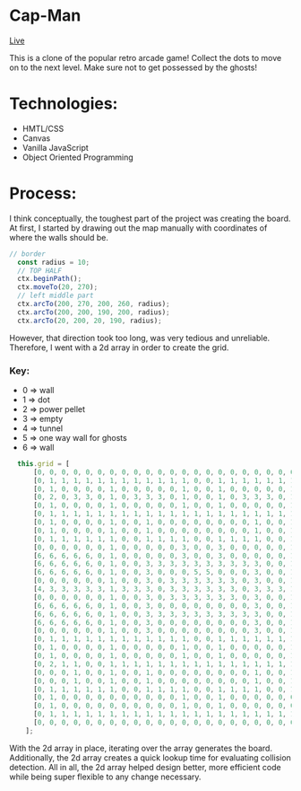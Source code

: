 # Cap-Man

[Live](https://simchacohen.com/CapMan/)

This is a clone of the popular retro arcade game!
Collect the dots to move on to the next level. Make sure not to get possessed by the ghosts!

# Technologies:
- HMTL/CSS
- Canvas
- Vanilla JavaScript
- Object Oriented Programming

# Process:
I think conceptually, the toughest part of the project was creating the board. At first, I started by drawing out the map manually with coordinates of where the walls should be. 
```javascript
// border
  const radius = 10;
  // TOP HALF
  ctx.beginPath();
  ctx.moveTo(20, 270);
  // left middle part
  ctx.arcTo(200, 270, 200, 260, radius);
  ctx.arcTo(200, 200, 190, 200, radius);
  ctx.arcTo(20, 200, 20, 190, radius);
```
However, that direction took too long, was very tedious and unreliable. Therefore, I went with a 2d array in order to create the grid. 

### Key:
- 0 => wall
- 1 => dot
- 2 => power pellet
- 3 => empty
- 4 => tunnel
- 5 => one way wall for ghosts
- 6 => wall

```javascript
  this.grid = [
      [0, 0, 0, 0, 0, 0, 0, 0, 0, 0, 0, 0, 0, 0, 0, 0, 0, 0, 0, 0, 0, 0, 0, 0, 0, 0, 0, 0], // 0
      [0, 1, 1, 1, 1, 1, 1, 1, 1, 1, 1, 1, 1, 0, 0, 1, 1, 1, 1, 1, 1, 1, 1, 1, 1, 1, 1, 0], // 1
      [0, 1, 0, 0, 0, 0, 1, 0, 0, 0, 0, 0, 1, 0, 0, 1, 0, 0, 0, 0, 0, 1, 0, 0, 0, 0, 1, 0], // 2
      [0, 2, 0, 3, 3, 0, 1, 0, 3, 3, 3, 0, 1, 0, 0, 1, 0, 3, 3, 3, 0, 1, 0, 3, 3, 0, 2, 0], // 3
      [0, 1, 0, 0, 0, 0, 1, 0, 0, 0, 0, 0, 1, 0, 0, 1, 0, 0, 0, 0, 0, 1, 0, 0, 0, 0, 1, 0], // 4
      [0, 1, 1, 1, 1, 1, 1, 1, 1, 1, 1, 1, 1, 1, 1, 1, 1, 1, 1, 1, 1, 1, 1, 1, 1, 1, 1, 0], // 5
      [0, 1, 0, 0, 0, 0, 1, 0, 0, 1, 0, 0, 0, 0, 0, 0, 0, 0, 1, 0, 0, 1, 0, 0, 0, 0, 1, 0], // 6
      [0, 1, 0, 0, 0, 0, 1, 0, 0, 1, 0, 0, 0, 0, 0, 0, 0, 0, 1, 0, 0, 1, 0, 0, 0, 0, 1, 0], // 7
      [0, 1, 1, 1, 1, 1, 1, 0, 0, 1, 1, 1, 1, 0, 0, 1, 1, 1, 1, 0, 0, 1, 1, 1, 1, 1, 1, 0], // 8
      [0, 0, 0, 0, 0, 0, 1, 0, 0, 0, 0, 0, 3, 0, 0, 3, 0, 0, 0, 0, 0, 1, 0, 0, 0, 0, 0, 0], // 9
      [6, 6, 6, 6, 6, 0, 1, 0, 0, 0, 0, 0, 3, 0, 0, 3, 0, 0, 0, 0, 0, 1, 0, 6, 6, 6, 6, 6], // 10
      [6, 6, 6, 6, 6, 0, 1, 0, 0, 3, 3, 3, 3, 3, 3, 3, 3, 3, 3, 0, 0, 1, 0, 6, 6, 6, 6, 6], // 11
      [6, 6, 6, 6, 6, 0, 1, 0, 0, 3, 0, 0, 0, 5, 5, 0, 0, 0, 3, 0, 0, 1, 0, 6, 6, 6, 6, 6], // 12
      [0, 0, 0, 0, 0, 0, 1, 0, 0, 3, 0, 3, 3, 3, 3, 3, 3, 0, 3, 0, 0, 1, 0, 0, 0, 0, 0, 0], // 13
      [4, 3, 3, 3, 3, 3, 1, 3, 3, 3, 0, 3, 3, 3, 3, 3, 3, 0, 3, 3, 3, 1, 3, 3, 3, 3, 3, 4], // 14
      [0, 0, 0, 0, 0, 0, 1, 0, 0, 3, 0, 3, 3, 3, 3, 3, 3, 0, 3, 0, 0, 1, 0, 0, 0, 0, 0, 0], // 15
      [6, 6, 6, 6, 6, 0, 1, 0, 0, 3, 0, 0, 0, 0, 0, 0, 0, 0, 3, 0, 0, 1, 0, 6, 6, 6, 6, 6], // 16
      [6, 6, 6, 6, 6, 0, 1, 0, 0, 3, 3, 3, 3, 3, 3, 3, 3, 3, 3, 0, 0, 1, 0, 6, 6, 6, 6, 6], // 17
      [6, 6, 6, 6, 6, 0, 1, 0, 0, 3, 0, 0, 0, 0, 0, 0, 0, 0, 3, 0, 0, 1, 0, 6, 6, 6, 6, 6], // 18
      [0, 0, 0, 0, 0, 0, 1, 0, 0, 3, 0, 0, 0, 0, 0, 0, 0, 0, 3, 0, 0, 1, 0, 0, 0, 0, 0, 0], // 19
      [0, 1, 1, 1, 1, 1, 1, 1, 1, 1, 1, 1, 1, 0, 0, 1, 1, 1, 1, 1, 1, 1, 1, 1, 1, 1, 1, 0], // 20
      [0, 1, 0, 0, 0, 0, 1, 0, 0, 0, 0, 0, 1, 0, 0, 1, 0, 0, 0, 0, 0, 1, 0, 0, 0, 0, 1, 0], // 21
      [0, 1, 0, 0, 0, 0, 1, 0, 0, 0, 0, 0, 1, 0, 0, 1, 0, 0, 0, 0, 0, 1, 0, 0, 0, 0, 1, 0], // 22
      [0, 2, 1, 1, 0, 0, 1, 1, 1, 1, 1, 1, 1, 1, 1, 1, 1, 1, 1, 1, 1, 1, 0, 0, 1, 1, 2, 0], // 23
      [0, 0, 0, 1, 0, 0, 1, 0, 0, 1, 0, 0, 0, 0, 0, 0, 0, 0, 1, 0, 0, 1, 0, 0, 1, 0, 0, 0], // 24
      [0, 0, 0, 1, 0, 0, 1, 0, 0, 1, 0, 0, 0, 0, 0, 0, 0, 0, 1, 0, 0, 1, 0, 0, 1, 0, 0, 0], // 25
      [0, 1, 1, 1, 1, 1, 1, 0, 0, 1, 1, 1, 1, 0, 0, 1, 1, 1, 1, 0, 0, 1, 1, 1, 1, 1, 1, 0], // 26
      [0, 1, 0, 0, 0, 0, 0, 0, 0, 0, 0, 0, 1, 0, 0, 1, 0, 0, 0, 0, 0, 0, 0, 0, 0, 0, 1, 0], // 27
      [0, 1, 0, 0, 0, 0, 0, 0, 0, 0, 0, 0, 1, 0, 0, 1, 0, 0, 0, 0, 0, 0, 0, 0, 0, 0, 1, 0], // 28
      [0, 1, 1, 1, 1, 1, 1, 1, 1, 1, 1, 1, 1, 1, 1, 1, 1, 1, 1, 1, 1, 1, 1, 1, 1, 1, 1, 0], // 29
      [0, 0, 0, 0, 0, 0, 0, 0, 0, 0, 0, 0, 0, 0, 0, 0, 0, 0, 0, 0, 0, 0, 0, 0, 0, 0, 0, 0], // 30
    ];
```
With the 2d array in place, iterating over the array generates the board. Additionally, the 2d array creates a quick lookup time for evaluating collision detection.  All in all, the 2d array helped design better, more efficient code while being super flexible to any change necessary.


